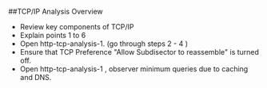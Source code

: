 ##TCP/IP Analysis Overview

  - Review key components of TCP/IP
  - Explain points 1 to 6
  - Open http-tcp-analysis-1. (go through steps 2 - 4 )
  - Ensure that TCP Preference "Allow Subdisector to reassemble" is turned off.
  - Open http-tcp-analysis-1 , observer minimum queries due to caching and DNS.
